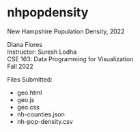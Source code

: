 # nhpopdensity
New Hampshire Population Density, 2022

Diana Flores <br />
Instructor: Suresh Lodha <br />
CSE 163: Data Programming for Visualization <br />
Fall 2022 <br />

Files Submitted:
<ul>
  <li>geo.html</li>
  <li>geo.js</li>
  <li>geo.css</li>
  <li>nh-counties.json</li>
  <li>nh-pop-density.csv</li>
</ul>
